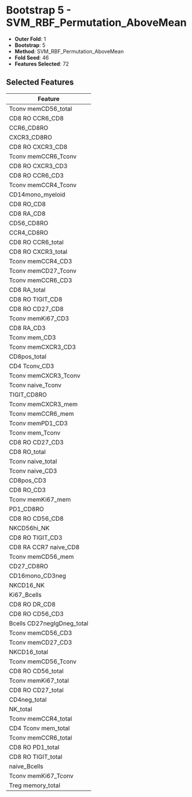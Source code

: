 # Bootstrap 5 - SVM_RBF_Permutation_AboveMean

- **Outer Fold**: 1
- **Bootstrap**: 5
- **Method**: SVM_RBF_Permutation_AboveMean
- **Fold Seed**: 46
- **Features Selected**: 72

## Selected Features

| Feature |
|---------|
| Tconv memCD56_total |
| CD8 RO CCR6_CD8 |
| CCR6_CD8RO |
| CXCR3_CD8RO |
| CD8 RO CXCR3_CD8 |
| Tconv memCCR6_Tconv |
| CD8 RO CXCR3_CD3 |
| CD8 RO CCR6_CD3 |
| Tconv memCCR4_Tconv |
| CD14mono_myeloid |
| CD8 RO_CD8 |
| CD8 RA_CD8 |
| CD56_CD8RO |
| CCR4_CD8RO |
| CD8 RO CCR6_total |
| CD8 RO CXCR3_total |
| Tconv memCCR4_CD3 |
| Tconv memCD27_Tconv |
| Tconv memCCR6_CD3 |
| CD8 RA_total |
| CD8 RO TIGIT_CD8 |
| CD8 RO CD27_CD8 |
| Tconv memKi67_CD3 |
| CD8 RA_CD3 |
| Tconv mem_CD3 |
| Tconv memCXCR3_CD3 |
| CD8pos_total |
| CD4 Tconv_CD3 |
| Tconv memCXCR3_Tconv |
| Tconv naive_Tconv |
| TIGIT_CD8RO |
| Tconv memCXCR3_mem |
| Tconv memCCR6_mem |
| Tconv memPD1_CD3 |
| Tconv mem_Tconv |
| CD8 RO CD27_CD3 |
| CD8 RO_total |
| Tconv naive_total |
| Tconv naive_CD3 |
| CD8pos_CD3 |
| CD8 RO_CD3 |
| Tconv memKi67_mem |
| PD1_CD8RO |
| CD8 RO CD56_CD8 |
| NKCD56hi_NK |
| CD8 RO TIGIT_CD3 |
| CD8 RA CCR7 naive_CD8 |
| Tconv memCD56_mem |
| CD27_CD8RO |
| CD16mono_CD3neg |
| NKCD16_NK |
| Ki67_Bcells |
| CD8 RO DR_CD8 |
| CD8 RO CD56_CD3 |
| Bcells CD27negIgDneg_total |
| Tconv memCD56_CD3 |
| Tconv memCD27_CD3 |
| NKCD16_total |
| Tconv memCD56_Tconv |
| CD8 RO CD56_total |
| Tconv memKi67_total |
| CD8 RO CD27_total |
| CD4neg_total |
| NK_total |
| Tconv memCCR4_total |
| CD4 Tconv mem_total |
| Tconv memCCR6_total |
| CD8 RO PD1_total |
| CD8 RO TIGIT_total |
| naive_Bcells |
| Tconv memKi67_Tconv |
| Treg memory_total |

